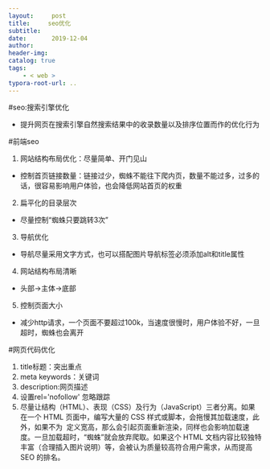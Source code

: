 ```yaml
---
layout:     post
title:     seo优化
subtitle:  
date:       2019-12-04
author:     
header-img: 
catalog: true
tags:
    - < web >
typora-root-url: ..
---
```


#seo:搜索引擎优化
* 提升网页在搜索引擎自然搜索结果中的收录数量以及排序位置而作的优化行为

#前端seo
1. 网站结构布局优化：尽量简单、开门见山
* 控制首页链接数量：链接过少，蜘蛛不能往下爬内页，数量不能过多，过多的话，很容易影响用户体验，也会降低网站首页的权重
2. 扁平化的目录层次
* 尽量控制“蜘蛛只要跳转3次”
3. 导航优化
* 导航尽量采用文字方式，也可以搭配图片导航<img>标签必须添加alt和title属性
4. 网站结构布局清晰
* 头部->主体->底部
5. 控制页面大小
* 减少http请求，一个页面不要超过100k，当速度很慢时，用户体验不好，一旦超时，蜘蛛也会离开

#网页代码优化
1. title标题：突出重点
2. meta keywords：关键词
3. description:网页描述
4. 设置rel='nofollow' 忽略跟踪
5. 尽量让结构（HTML）、表现（CSS）及行为（JavaScript）三者分离。如果在一个 HTML 页面中，编写大量的 CSS 样式或脚本，会拖慢其加载速度，此外，如果不为 <img> 定义宽高，那么会引起页面重新渲染，同样也会影响加载速度。一旦加载超时，“蜘蛛”就会放弃爬取。如果这个 HTML 文档内容比较独特丰富（合理插入图片说明）等，会被认为质量较高符合用户需求，从而提高 SEO 的排名。






 
